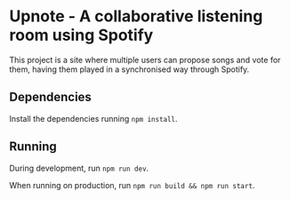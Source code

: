 # Upnote - A collaborative listening room using Spotify

This project is a site where multiple users can propose songs and vote for them, having them played in a synchronised way through Spotify.

## Dependencies

Install the dependencies running `npm install`.

## Running

During development, run `npm run dev`.

When running on production, run `npm run build && npm run start`.

